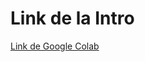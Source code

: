 # Link de la Intro

[Link de Google Colab](https://colab.research.google.com/drive/1ZachpNTG8T9Hu5X55aKuaZTiZnNm64VR?authuser=1)
